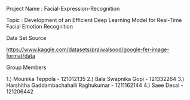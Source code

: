 Project Name : Facial-Expression-Recognition

Topic : Development of an Efficient Deep Learning Model for Real-Time Facial Emotion Recognition

Data Set Source 

https://www.kaggle.com/datasets/prajwalsood/google-fer-image-format/data

Group Members 

1.) Mounika Teppola - 121012135
2.) Bala Swapnika Gopi - 121332264
3.) Harshitha Gaddambachahalli Raghukumar - 1211162144
4.) Saee Desai - 121206442
                





